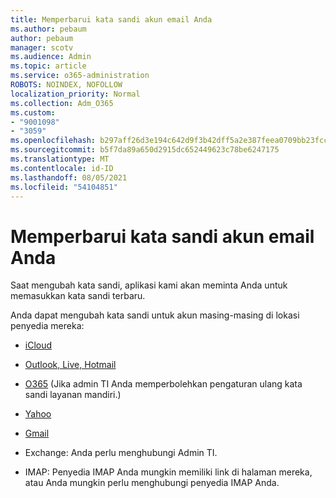 ```yaml
---
title: Memperbarui kata sandi akun email Anda
ms.author: pebaum
author: pebaum
manager: scotv
ms.audience: Admin
ms.topic: article
ms.service: o365-administration
ROBOTS: NOINDEX, NOFOLLOW
localization_priority: Normal
ms.collection: Adm_O365
ms.custom:
- "9001098"
- "3059"
ms.openlocfilehash: b297aff26d3e194c642d9f3b42dff5a2e387feea0709bb23fcc8182360453307
ms.sourcegitcommit: b5f7da89a650d2915dc652449623c78be6247175
ms.translationtype: MT
ms.contentlocale: id-ID
ms.lasthandoff: 08/05/2021
ms.locfileid: "54104851"
---
```

# <a name="updating-your-email-account-password"></a>Memperbarui kata sandi akun email Anda

Saat mengubah kata sandi, aplikasi kami akan meminta Anda untuk memasukkan kata sandi terbaru.

Anda dapat mengubah kata sandi untuk akun masing-masing di lokasi penyedia mereka:

- [iCloud](https://support.apple.com/HT201487)

- [Outlook, Live, Hotmail](https://account.live.com/password/reset)

- [O365](https://passwordreset.microsoftonline.com) (Jika admin TI Anda memperbolehkan pengaturan ulang kata sandi layanan mandiri.)

- [Yahoo](https://login.yahoo.com/account/challenge/username?done=https%3A%2F%2Fwww.yahoo.com%2F&authMechanism=secondary&chllngnm=base&sessionIndex=QQ--)

- [Gmail](https://support.google.com/mail/answer/41078?co=GENIE.Platform%3DDesktop&hl=en)

- Exchange: Anda perlu menghubungi Admin TI.

- IMAP: Penyedia IMAP Anda mungkin memiliki link di halaman mereka, atau Anda mungkin perlu menghubungi penyedia IMAP Anda.